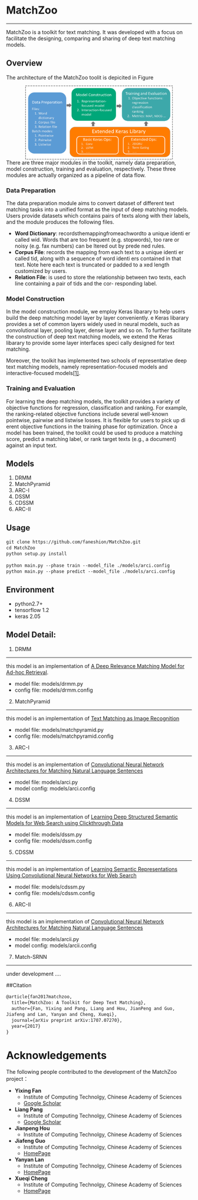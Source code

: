 # MatchZoo
----
MatchZoo is a toolkit for text matching. It was developed with a focus on facilitate the designing, comparing and sharing of deep text matching models. 

## Overview
The architecture of the MatchZoo toolit is depicited in Figure 
<div align='center'>
<img src="./data/matchzoo.png" width = "400" height = "200" alt="图片名称" align=center />
</div>
There are three major modules in the toolkit, namely data preparation, model construction, training and evaluation, respectively. These three modules are actually organized as a pipeline of data flow.

### Data Preparation
The data preparation module aims to convert dataset of different text matching tasks into a unified format as the input of deep matching models. Users provide datasets which contains pairs of texts along with their labels, and the module produces the following files.

+	**Word Dictionary**: recordsthemappingfromeachwordto a unique identi er called wid. Words that are too frequent (e.g. stopwords), too rare or noisy (e.g. fax numbers) can be  ltered out by prede ned rules.
+	**Corpus File**: records the mapping from each text to a unique identi er called tid, along with a sequence of word identi ers contained in that text. Note here each text is truncated or padded to a  xed length customized by users.
+	**Relation File**: is used to store the relationship between two texts, each line containing a pair of tids and the cor- responding label.

### Model Construction
In the model construction module, we employ Keras libarary to help users build the deep matching model layer by layer conveniently.  e Keras libarary provides a set of common layers widely used in neural models, such as convolutional layer, pooling layer, dense layer and so on. To further facilitate the construction of deep text matching models, we extend the Keras libarary to provide some layer interfaces speci cally designed for text matching. 

Moreover, the toolkit has implemented two schools of representative deep text matching models, namely representation-focused models and interactive-focused models[[1]](http://www.bigdatalab.ac.cn/~gjf/papers/2016/CIKM2016a_guo.pdf).

### Training and Evaluation
For learning the deep matching models, the toolkit provides a variety of objective functions for regression, classification and ranking. For example, the ranking-related objective functions include several well-known pointwise, pairwise and listwise losses. It is flexible for users to pick up di erent objective functions in the training phase for optimization. Once a model has been trained, the toolkit could be used to produce a matching score, predict a matching label, or rank target texts (e.g., a document) against an input text.

## Models

1. DRMM
2. MatchPyramid
3. ARC-I
4. DSSM
5. CDSSM
6. ARC-II


## Usage
```
git clone https://github.com/faneshion/MatchZoo.git
cd MatchZoo
python setup.py install

python main.py --phase train --model_file ./models/arci.config
python main.py --phase predict --model_file ./models/arci.config
```
## Environment
* python2.7+ 
* tensorflow 1.2
* keras 2.05

## Model Detail:

1. DRMM
-------
this model is an implementation of <a href="http://www.bigdatalab.ac.cn/~gjf/papers/2016/CIKM2016a_guo.pdf">A Deep Relevance Matching Model for Ad-hoc Retrieval</a>.

- model file: models/drmm.py
- config file: models/drmm.config

2. MatchPyramid
-------
this model is an implementation of <a href="https://arxiv.org/abs/1602.06359"> Text Matching as Image Recognition</a>

- model file: models/matchpyramid.py
- config file: models/matchpyramid.config

3. ARC-I
-------
this model is an implementation of <a href="https://arxiv.org/abs/1503.03244">Convolutional Neural Network Architectures for Matching Natural Language Sentences</a>

- model file: models/arci.py
- model config: models/arci.config

4. DSSM
-------
this model is an implementation of <a href="https://www.microsoft.com/en-us/research/wp-content/uploads/2016/02/cikm2013_DSSM_fullversion.pdf">Learning Deep Structured Semantic Models for Web Search using Clickthrough Data</a>

- model file: models/dssm.py
- config file: models/dssm.config

5. CDSSM
-------
this model is an implementation of <a href="https://www.microsoft.com/en-us/research/publication/learning-semantic-representations-using-convolutional-neural-networks-for-web-search/">Learning Semantic Representations Using Convolutional Neural Networks for Web Search</a>

- model file: models/cdssm.py
- config file: models/cdssm.config

6. ARC-II
-------
this model is an implementation of <a href="https://arxiv.org/abs/1503.03244">Convolutional Neural Network Architectures for Matching Natural Language Sentences</a>

- model file: models/arcii.py
- model config: models/arcii.config

7. Match-SRNN
-------
under development ....

##Citation

```
@article{fan2017matchzoo,
  title={MatchZoo: A Toolkit for Deep Text Matching},
  author={Fan, Yixing and Pang, Liang and Hou, JianPeng and Guo, Jiafeng and Lan, Yanyan and Cheng, Xueqi},
  journal={arXiv preprint arXiv:1707.07270},
  year={2017}
}
```

Acknowledgements
=====
The following people contributed to the development of the MatchZoo project：

- **Yixing Fan**
    - Institute of Computing Technolgy, Chinese Academy of Sciences
    - [Google Scholar](https://scholar.google.com/citations?user=w5kGcUsAAAAJ&hl=en)
- **Liang Pang** 
    - Institute of Computing Technolgy, Chinese Academy of Sciences
    - [Google Scholar](https://scholar.google.com/citations?user=1dgQHBkAAAAJ&hl=zh-CN)
- **Jianpeng Hou** 
    - Institute of Computing Technolgy, Chinese Academy of Sciences
- **Jiafeng Guo**
    - Institute of Computing Technolgy, Chinese Academy of Sciences
    - [HomePage](http://www.bigdatalab.ac.cn/~gjf/)
- **Yanyan Lan**
    - Institute of Computing Technolgy, Chinese Academy of Sciences
    - [HomePage](http://www.bigdatalab.ac.cn/~lanyanyan/)
- **Xueqi Cheng**
    - Institute of Computing Technolgy, Chinese Academy of Sciences 
    - [HomePage](http://www.bigdatalab.ac.cn/~cxq/)
